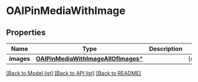 # OAIPinMediaWithImage

## Properties
Name | Type | Description | Notes
------------ | ------------- | ------------- | -------------
**images** | [**OAIPinMediaWithImageAllOfImages***](OAIPinMediaWithImageAllOfImages.md) |  | [optional] 

[[Back to Model list]](../README.md#documentation-for-models) [[Back to API list]](../README.md#documentation-for-api-endpoints) [[Back to README]](../README.md)


